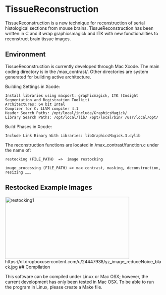 TissueReconstruction
====================

TissueReconstruction is a new technique for reconstruction of serial histological sections from mouse brains.
TissueReconstruction has been written in C and it wrap graphicsmagick and ITK with new functionalities to reconstruct brain tissue images. 

## Environment
TissueReconstruction is currently developed through Mac Xcode. The main coding directory is in the /max_contrast/. Other directories are system generated for building active architecture.

Building Settings in Xcode:

    Install libraries using macport: graphicmagick, ITK (Insight Segmentation and Registration Toolkit)
    Architectures: 64 bit Intel
    Complier for C: LLVM compiler 4.1
    Header Search Paths: /opt/local/include/GraphicsMagick/
    Library Search Paths: /opt/local/lib/ /opt/local/bin/ /usr/local/opt/

Build Phases in Xcode:

    Include Link Binary With Libraries: libGraphicsMagick.3.dylib

The reconstruction functions are located in /max_contrast/function.c under the name of: 

    restocking (FILE_PATH)  =>  image restocking

    image_processing (FILE_PATH) => max contrast, masking, deconstruction, resizing …….

## Restocked Example Images
<IMG SRC="https://dl.dropboxusercontent.com/u/24447938/xz_image_reduceNoice_black.jpg" ALT="restocking1" WIDTH=400 HEIGHT=200> 
https://dl.dropboxusercontent.com/u/24447938/yz_image_reduceNoice_black.jpg
## Compilation

This software can be compiled under Linux or Mac OSX; however, the current development has only been tested in Mac OSX.
To be able to run the program in Linux, please create a Make file.
